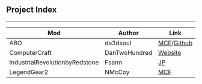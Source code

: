 ## Project Index
-------------------------------
| Mod | Author | Link |
| --- | ------ | ---- |
| ABO | da3dsoul | [MCF][1]/[Github][2] |
| ComputerCraft | DanTwoHundred | [Website][3] |
| IndustrialRevolutionbyRedstone | Fsann | [JP][4] |
| LegendGear2 | NMcCoy | [MCF][5] |

  [1]: http://www.minecraftforum.net/forums/mapping-and-modding/minecraft-mods/2310397-additional-buildcraft-objects-a-plugin-for
  [2]: https://github.com/da3dsoul/Additional-Buildcraft-Objects
  [3]: http://www.computercraft.info/
  [4]: http://forum.minecraftuser.jp/viewtopic.php?f=13&t=25044&sid=3f29a5062fea47d58e462bd80ebedd9d
  [5]: http://www.minecraftforum.net/forums/mapping-and-modding/minecraft-mods/2198530-legendgear-2-version-2-b-2-1-updated-3-9-2015